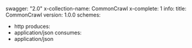 swagger: "2.0"
x-collection-name: CommonCrawl
x-complete: 1
info:
  title: CommonCrawl
  version: 1.0.0
schemes:
- http
produces:
- application/json
consumes:
- application/json